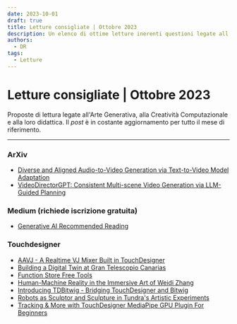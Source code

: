 ```yaml
---
date: 2023-10-01
draft: true
title: Letture consigliate | Ottobre 2023
description: Un elenco di ottime letture inerenti questioni legate all'Arte Generatività, alla Creatività Computazionale e alla loro didattica (ottobre 2023). 
authors: 
  - DR
tags:
  - Letture
---
```

 
# Letture consigliate | Ottobre 2023

Proposte di lettura legate all'Arte Generativa, alla Creatività Computazionale e alla loro didattica. Il _post_ è in costante aggiornamento per tutto il mese di riferimento.
 <!-- more -->
---

### ArXiv

- [Diverse and Aligned Audio-to-Video Generation via Text-to-Video Model Adaptation](https://cdx.to/izPepxN)
- [VideoDirectorGPT: Consistent Multi-scene Video Generation via LLM-Guided Planning](https://cdx.to/6rJzOMS)

### Medium (richiede iscrizione gratuita)

- [Generative AI Recommended Reading](https://cdx.to/JWIlkVL)

### Touchdesigner

- [AAVJ - A Realtime VJ Mixer Built in TouchDesigner](https://cdx.to/LE83F1G)
- [Building a Digital Twin at Gran Telescopio Canarias](https://cdx.to/c5NdpDt)
- [Function Store Free Tools](https://cdx.to/XG0XDrq)
- [Human-Machine Reality in the Immersive Art of Weidi Zhang](https://cdx.to/RrCdtSS)
- [Introducing TDBitwig - Bridging TouchDesigner and Bitwig](https://cdx.to/0iLnhkG)
- [Robots as Sculptor and Sculpture in Tundra's Artistic Experiments](https://cdx.to/nLl7e7n)
- [Tracking & More with TouchDesigner MediaPipe GPU Plugin For Beginners](https://cdx.to/whXezxw)